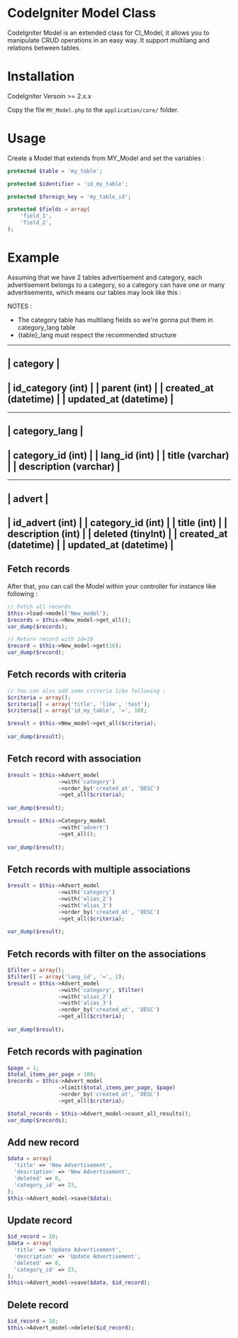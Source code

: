 # CodeIgniter Model Class

CodeIgniter Model is an extended class for CI_Model, it allows you to manipulate CRUD operations in an easy way.
It support multilang and relations between tables.

# Installation

CodeIgniter Versoin >= 2.x.x


Copy the file `MY_Model.php` to the `application/core/` folder.

# Usage

Create a Model that extends from MY_Model and set the variables :

```php
protected $table = 'my_table';

protected $identifier = 'id_my_table';

protected $foreign_key = 'my_table_id';

protected $fields = array(
    'field_1',
    'field_2',
);
```
# Example
Assuming that we have 2 tables advertisement and category, each advertisement belongs to a category, so a category can have
one or many advertisements, which means our tables may look like this :

NOTES :
  - The category table has multilang fields so we're gonna put them in category_lang table
  - {table}_lang must respect the recommended structure

 -----------------------
| category              |
 -----------------------
| id_category (int)     |
| parent (int)          |
| created_at (datetime) |
| updated_at (datetime) |
 -----------------------
 -----------------------
| category_lang         |
 -----------------------
| category_id (int)     |
| lang_id (int)         |
| title (varchar)       |
| description (varchar) |
 -----------------------
 -----------------------
| advert                |
 -----------------------
| id_advert (int)       |
| category_id (int)     |
| title (int)           |
| description (int)     |
| deleted (tinyInt)     |
| created_at (datetime) |
| updated_at (datetime) |
 -----------------------

## Fetch records
After that, you can call the Model within your controller for instance like following :

```php
// Fetch all records
$this->load->model('New_model');
$records = $this->New_model->get_all();
var_dump($records);

// Return record with id=10
$record = $this->New_model->get(10);
var_dump($record);
```

## Fetch records with criteria
```php
// You can also add some criteria like following :
$criteria = array();
$criteria[] = array('title', 'like', 'test');
$criteria[] = array('id_my_table', '=', 10);

$result = $this->New_model->get_all($criteria);
                
var_dump($result);
```

## Fetch record with association
```php
$result = $this->Advert_model
                ->with('category')
                ->order_by('created_at', 'DESC')
                ->get_all($criteria);
                
var_dump($result);

$result = $this->Category_model
                ->with('advert')
                ->get_all();
                
var_dump($result);
```

## Fetch records with multiple associations
```php
$result = $this->Advert_model
                ->with('category')
                ->with('alias_2')
                ->with('alias_3')
                ->order_by('created_at', 'DESC')
                ->get_all($criteria);
                
var_dump($result);
```

## Fetch records with filter on the associations
```php
$filter = array();
$filter[] = array('lang_id', '=', 2);
$result = $this->Advert_model
                ->with('category', $filter)
                ->with('alias_2')
                ->with('alias_3')
                ->order_by('created_at', 'DESC')
                ->get_all($criteria);
                
var_dump($result);
```

## Fetch records with pagination
```php
$page = 1;
$total_items_per_page = 100;
$records = $this->Advert_model
                ->limit($total_items_per_page, $page)
                ->order_by('created_at', 'DESC')
                ->get_all($criteria);

$total_records = $this->Advert_model->count_all_results();
var_dump($records);
```

## Add new record
```php
$data = array(
  'title' => 'New Advertisement',
  'description' => 'New Advertisement',
  'deleted' => 0,
  'category_id' => 23,
);
$this->Advert_model->save($data);
```

## Update record
```php
$id_record = 10;
$data = array(
  'title' => 'Update Advertisement',
  'description' => 'Update Advertisement',
  'deleted' => 0,
  'category_id' => 23,
);
$this->Advert_model->save($data, $id_record);
```

## Delete record
```php
$id_record = 10;
$this->Advert_model->delete($id_record);
```